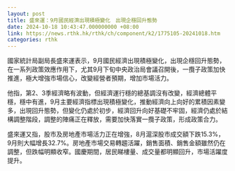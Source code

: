 ```yaml
---
layout: post
title: 盛來運：9月國民經濟出現積極變化　出現企穩回升態勢
date: 2024-10-18 10:43:47.000000000 +08:00
link: https://news.rthk.hk/rthk/ch/component/k2/1775105-20241018.htm
categories: rthk
---
```


國家統計局副局長盛來運表示，9月國民經濟出現積極變化，出現企穩回升態勢，在一系列政策效應作用下，尤其9月下旬中央政治局會議召開後，一攬子政策加快推進，極大增強市場信心，改變經營者預期，增加市場活力。

他指，第2、3季經濟略有波動，但經濟運行穩的總基調沒有改變，經濟總體平穩，穩中有進，9月主要經濟指標出現積極變化，推動經濟向上向好的累積因素變多，出現回升態勢，但變化仍處於初步，經濟回升向好基礎不牢固，經濟仍處於結構調整階段，調整的陣痛正在釋放，需要加快落實一攬子政策，形成政策合力。

盛來運又指，股市及房地產市場活力正在增強，8月滬深股市成交額下跌15.3%，9月則大幅增長32.7%。房地產市場交易轉趨活躍，銷售面積、銷售金額雖然仍在調整，但跌幅明顯收窄。國慶期間，居民睇樓量、成交量都明顯回升，市場活躍度提升。
